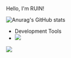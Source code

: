 Hello, I'm RUIN!

![Anurag's GitHub stats](https://github-readme-stats.vercel.app/api?username=Dev-RUIN&show_icons=true&theme=dark)

- Development Tools <br/>
- <img src="https://img.shields.io/badge/Visual Studio Code-#007ACC?style=flat-square&logo=Visual Studio Code&logoColor=white"/>
<img src="https://img.shields.io/badge/Adobe XD-FF61F6?style=flat-square&logo=Adobe XD&logoColor=white"/> 
